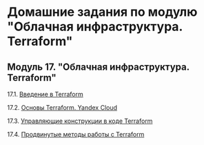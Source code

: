# Домашние задания по модулю "Облачная инфраструктура. Terraform"


## Модуль 17. "Облачная инфраструктура. Terraform"

17.1. [Введение в Terraform](https://github.com/BaryshnikovNV/netology-devops/blob/ter-01/TER-35/ter/17.1-ter-01/ter-01.md)

17.2. [Основы Terraform. Yandex Cloud](https://github.com/BaryshnikovNV/netology-devops/blob/ter-02/TER-35/ter/17.2-ter-02/ter-02.md)

17.3. [Управляющие конструкции в коде Terraform](https://github.com/BaryshnikovNV/netology-devops/blob/ter-03/TER-35/ter/17.3-ter-03/ter-03.md)

17.4. [Продвинутые методы работы с Terraform](https://github.com/BaryshnikovNV/netology-devops/blob/ter-04/TER-35/ter/17.4-ter-04/ter-04.md)